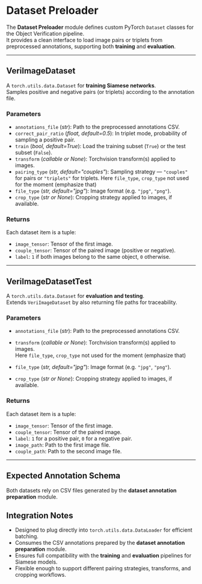 # Dataset Preloader

The **Dataset Preloader** module defines custom PyTorch `Dataset` classes for the Object Verification pipeline.  
It provides a clean interface to load image pairs or triplets from preprocessed annotations, supporting both **training** and **evaluation**.

---

## VeriImageDataset

A `torch.utils.data.Dataset` for **training Siamese networks**.  
Samples positive and negative pairs (or triplets) according to the annotation file.

### Parameters

- `annotations_file` (*str*): Path to the preprocessed annotations CSV.  
- `correct_pair_ratio` (*float, default=0.5*): In triplet mode, probability of sampling a positive pair.  
- `train` (*bool, default=True*): Load the training subset (`True`) or the test subset (`False`).  
- `transform` (*callable or None*): Torchvision transform(s) applied to images.  
- `pairing_type` (*str, default="couples"*): Sampling strategy — `"couples"` for pairs or `"triplets"` for triplets.
Here `file_type`, `crop_type` not used for the moment (emphasize that)
- `file_type` (*str, default="jpg"*): Image format (e.g. `"jpg"`, `"png"`).  
- `crop_type` (*str or None*): Cropping strategy applied to images, if available.  

### Returns

Each dataset item is a tuple:  

- `image_tensor`: Tensor of the first image.  
- `couple_tensor`: Tensor of the paired image (positive or negative).  
- `label`: `1` if both images belong to the same object, `0` otherwise.  

---

## VeriImageDatasetTest

A `torch.utils.data.Dataset` for **evaluation and testing**.  
Extends `VeriImageDataset` by also returning file paths for traceability.

### Parameters

- `annotations_file` (*str*): Path to the preprocessed annotations CSV.  
- `transform` (*callable or None*): Torchvision transform(s) applied to images.  
Here `file_type`, `crop_type` not used for the moment (emphasize that)

- `file_type` (*str, default="jpg"*): Image format (e.g. `"jpg"`, `"png"`).  
- `crop_type` (*str or None*): Cropping strategy applied to images, if available.  

### Returns

Each dataset item is a tuple:  

- `image_tensor`: Tensor of the first image.  
- `couple_tensor`: Tensor of the paired image.  
- `label`: `1` for a positive pair, `0` for a negative pair.  
- `image_path`: Path to the first image file.  
- `couple_path`: Path to the second image file.  

---

## Expected Annotation Schema

Both datasets rely on CSV files generated by the **dataset annotation preparation** module.  


## Integration Notes

- Designed to plug directly into `torch.utils.data.DataLoader` for efficient batching.  
- Consumes the CSV annotations prepared by the **dataset annotation preparation** module.  
- Ensures full compatibility with the **training** and **evaluation** pipelines for Siamese models.  
- Flexible enough to support different pairing strategies, transforms, and cropping workflows.  
